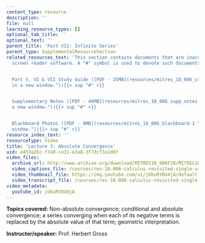 ```yaml
---
content_type: resource
description: ''
file: null
learning_resource_types: []
optional_tab_title: ''
optional_text: ''
parent_title: 'Part VII: Infinite Series'
parent_type: SupplementalResourceSection
related_resources_text: 'This section contains documents that are inaccessible to
  screen reader software. A "#" symbol is used to denote such documents.


  Part V, VI & VII Study Guide ([PDF - 35MB](resources/mitres_18_006_study_5_6_7 "Open
  in a new window.")){{< sup "#" >}}


  Supplementary Notes ([PDF - 46MB](resources/mitres_18_006_supp_notes-1 "Open in
  a new window.")){{< sup "#" >}}


  Blackboard Photos ([PDF - 8MB](resources/mitres_18_006_blackboard-1 "Open in a new
  window.")){{< sup "#" >}}'
resource_index_text: ''
resourcetype: Video
title: 'Lecture 3: Absolute Convergence'
uid: e453a26c-f7a0-ce31-e3a8-3f73cf3a1d6f
video_files:
  archive_url: http://www.archive.org/download/MITRES18_006F10/MITRES18_006F10_26_0703_300k.mp4
  video_captions_file: /courses/res-18-006-calculus-revisited-single-variable-calculus-fall-2010/80dc5294adb95c999b66e330d053a098_jUkuRYDU4jA.vtt
  video_thumbnail_file: https://img.youtube.com/vi/jUkuRYDU4jA/default.jpg
  video_transcript_file: /courses/res-18-006-calculus-revisited-single-variable-calculus-fall-2010/83d17f6ca82d83488277644dfc0c6629_jUkuRYDU4jA.pdf
video_metadata:
  youtube_id: jUkuRYDU4jA
---
```


**Topics covered:** Non-absolute convergence; conditional and absolute convergence; a series converging when each of its negative terms is replaced by the absolute value of that term; geometric interpretation.

**Instructor/speaker:** Prof. Herbert Gross